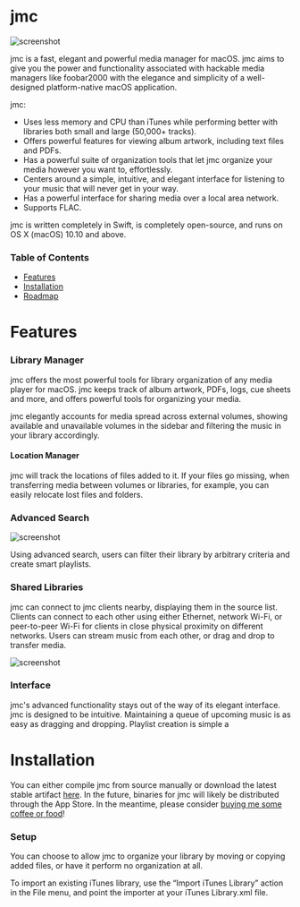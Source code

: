 # jmc
![screenshot](https://i.imgur.com/8NhiZpE.png)

jmc is a fast, elegant and powerful media manager for macOS. jmc aims to give you the power and functionality associated with hackable media managers like foobar2000 with the elegance and simplicity of a well-designed platform-native macOS application.

jmc:

- Uses less memory and CPU than iTunes while performing better with libraries both small and large (50,000+ tracks).
- Offers powerful features for viewing album artwork, including text files and PDFs.
- Has a powerful suite of organization tools that let jmc organize your media however you want to, effortlessly.
- Centers around a simple, intuitive, and elegant interface for listening to your music that will never get in your way.
- Has a powerful interface for sharing media over a local area network.
- Supports FLAC.

jmc is written completely in Swift, is completely open-source, and runs on OS X (macOS) 10.10 and above.

### Table of Contents
- [Features](#features)
- [Installation](#installation)
- [Roadmap](#roadmap)

# Features

### Library Manager
jmc offers the most powerful tools for library organization of any media player for macOS. jmc keeps track of album artwork, PDFs, logs, cue sheets and more, and offers powerful tools for organizing your media.

jmc elegantly accounts for media spread across external volumes, showing available and unavailable volumes in the sidebar and filtering the music in your library accordingly.

#### Location Manager
jmc will track the locations of files added to it. If your files go missing, when transferring media between volumes or libraries, for example, you can easily relocate lost files and folders.

### Advanced Search
![screenshot](https://i.imgur.com/oYB83zF.png)

Using advanced search, users can filter their library by arbitrary criteria and create smart playlists.

### Shared Libraries

jmc can connect to jmc clients nearby, displaying them in the source list. Clients can connect to each other using either Ethernet, network Wi-Fi, or peer-to-peer Wi-Fi for clients in close physical proximity on different networks. Users can stream music from each other, or drag and drop to transfer media.

![screenshot](https://i.imgur.com/SJ5RgM5.png)

### Interface
jmc's advanced functionality stays out of the way of its elegant interface. jmc is designed to be intuitive. Maintaining a queue of upcoming music is as easy as dragging and dropping. Playlist creation is simple a

# Installation
You can either compile jmc from source manually or download the latest stable artifact [here](https://github.com/jcm93/jmc/). In the future, binaries for jmc will likely be distributed through the App Store. In the meantime, please consider [buying me some coffee or food](https://jcm93.github.io/money/)!

### Setup
You can choose to allow jmc to organize your library by moving or copying added files, or have it perform no organization at all. 

To import an existing iTunes library, use the “Import iTunes Library” action in the File menu, and point the importer at your iTunes Library.xml file.
